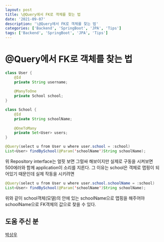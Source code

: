 ```yaml
---
layout: post
title: \@Query에서 FK로 객체를 찾는 법
date: '2021-09-07'
description: '\@Query에서 FK로 객체를 찾는 법'
categories: ['Backend', 'SpringBoot', 'JPA', 'Tips']
tags: ['Backend', 'SpringBoot', 'JPA', 'Tips']
---
```

# @Query에서 FK로 객체를 찾는 법



```java
class User {
    @Id
    private String username;
    
    @ManyToOne
    private School school;
}
```

```java
class School {
    @Id
    private String schoolName;
    
    @OneToMany
    private Set<User> users;
}
```





```java
@Query(select u from User u where user.school = :school)
List<User> findBySchool(@Param('schoolName')String schoolName);
```

위 Repository interface는 얼핏 보면 그럴싸 해보이지만 실제로 구동을 시켜보면 500에러와 함께 application이 소리를 지른다. 그 이유는 school은 객체로 맵핑이 되어있기 때문인데 실제 작동을 시키려면

```java
@Query(select u from User u where user.school.schoolName = :school)
List<User> findBySchool(@Param('schoolName')String schoolName);
```

위와 같이 school객체(모델)의 안에 있는 schoolName으로 맵핑을 해주어야 schoolName으로 FK객체의 값으로 찾을 수 있다.



## 도움 주신 분

[박상우](https://github.com/parksangwoo1617)